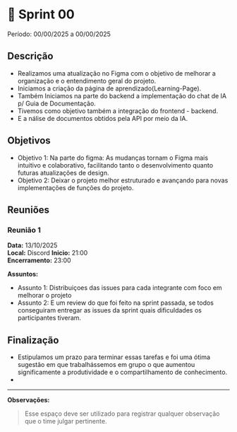 # **🏁** Sprint 00

Período: 00/00/2025 a 00/00/2025

## Descrição

* Realizamos uma atualização no Figma com o objetivo de melhorar a organização e o entendimento geral do projeto.
* Iniciamos a criação da página de aprendizado(Learning-Page).
* Também Iniciamos na parte do backend a implementação do chat de IA p/ Guia de Documentação.
* Tivemos como objetivo também a integração do frontend - backend.
* E a nálise de documentos obtidos pela API por meio da IA. 
 

## Objetivos

- Objetivo 1: Na parte do figma: As mudanças tornam o Figma mais intuitivo e colaborativo, facilitando tanto o desenvolvimento quanto futuras atualizações de design.
- Objetivo 2: Deixar o projeto melhor estruturado e avançando para novas implementações de funções do projeto.

## Reuniões

### Reunião 1

**Data:** 13/10/2025  
**Local:**  Discord
**Inicio:** 21:00  
**Encerramento:** 23:00

**Assuntos:**

* Assunto 1: Distribuiçoes das issues para cada integrante com foco em melhorar o projeto
* Assunto 2: E um review do que foi feito na sprint passada, se todos conseguiram entregar as issues da sprint quais dificuldades os participantes tiveram.

## Finalização

* Estipulamos um prazo para terminar essas tarefas e foi uma ótima sugestão em que trabalhássemos em grupo o que aumentou significamente a produtividade e o compartilhamento de conhecimento. 
*

---

**Observações:**

> Esse espaço deve ser utilizado para registrar qualquer observação que o time julgar pertinente.
>
